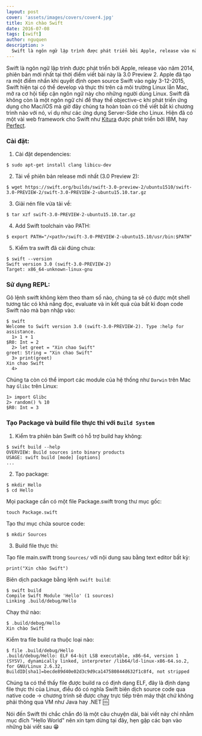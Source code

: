 ```yaml
---
layout: post
cover: 'assets/images/covers/cover4.jpg'
title: Xin chào Swift
date: 2016-07-08
tags: [swift]
author: nguquen
description: >
  Swift là ngôn ngữ lập trình được phát triển bởi Apple, release vào năm 2014, phiên bản mới nhất tại thời điểm viết bài này là 3.0 Preview 2. Apple đã tạo ra một điểm nhấn khi quyết định open source Swift vào ngày 3-12-2015, Swift hiện tại có thể develop và thực thi trên cả môi trường Linux lẫn Mac, mở ra cơ hội tiếp cận ngôn ngữ này cho những người dùng Linux. Swift đã không còn là một ngôn ngữ chỉ để thay thế objective-c khi phát triển ứng dụng cho Mac/iOS mà giờ đây chúng ta hoàn toàn có thể viết bất kì chương trình nào với nó, ví dụ như các ứng dụng Server-Side cho Linux.
---
```


Swift là ngôn ngữ lập trình được phát triển bởi Apple, release vào năm 2014, phiên bản mới nhất tại thời điểm viết bài này là 3.0 Preview 2. Apple đã tạo ra một điểm nhấn khi quyết định open source Swift vào ngày 3-12-2015, Swift hiện tại có thể develop và thực thi trên cả môi trường Linux lẫn Mac, mở ra cơ hội tiếp cận ngôn ngữ này cho những người dùng Linux. Swift đã không còn là một ngôn ngữ chỉ để thay thế objective-c khi phát triển ứng dụng cho Mac/iOS mà giờ đây chúng ta hoàn toàn có thể viết bất kì chương trình nào với nó, ví dụ như các ứng dụng Server-Side cho Linux. Hiện đã có một vài web framework cho Swift như [Kitura](https://github.com/IBM-Swift/Kitura) được phát triển bởi IBM, hay [Perfect](http://www.perfect.org/).

### Cài đặt:
1. Cài đặt dependencies:
```
$ sudo apt-get install clang libicu-dev
```
2. Tải về phiên bản release mới nhất (3.0 Preview 2):
```
$ wget https://swift.org/builds/swift-3.0-preview-2/ubuntu1510/swift-3.0-PREVIEW-2/swift-3.0-PREVIEW-2-ubuntu15.10.tar.gz
```
3. Giải nén file vừa tải về:
```
$ tar xzf swift-3.0-PREVIEW-2-ubuntu15.10.tar.gz
```
4. Add Swift toolchain vào PATH:
```
$ export PATH="/<path>/swift-3.0-PREVIEW-2-ubuntu15.10/usr/bin:$PATH"
```
5. Kiểm tra swift đã cài đúng chưa:
```
$ swift --version
Swift version 3.0 (swift-3.0-PREVIEW-2)
Target: x86_64-unknown-linux-gnu
```

### Sử dụng REPL:
Gõ lệnh swift không kèm theo tham số nào, chúng ta sẽ có được một shell tương tác có khả năng đọc, evaluate và in kết quả của bất kì đoạn code Swift nào mà bạn nhập vào:
```
$ swift
Welcome to Swift version 3.0 (swift-3.0-PREVIEW-2). Type :help for assistance.
  1> 1 + 1
$R0: Int = 2
  2> let greet = "Xin chao Swift"
greet: String = "Xin chao Swift"
  3> print(greet)
Xin chao Swift
  4>
```
Chúng ta còn có thể import các module của hệ thống như `Darwin` trên Mac hay `Glibc` trên Linux:
```
1> import Glibc
2> random() % 10
$R0: Int = 3
```

### Tạo Package và build file thực thi với `Build System`
1. Kiểm tra phiên bản Swift có hỗ trợ build hay không:
```
$ swift build --help
OVERVIEW: Build sources into binary products
USAGE: swift build [mode] [options]
...
```
2. Tạo package:
```
$ mkdir Hello
$ cd Hello
```
Mọi package cần có một file Package.swift trong thư mục gốc:
```
touch Package.swift
```
Tạo thư mục chứa source code:
```
$ mkdir Sources
```
3. Build file thực thi:

Tạo file main.swift trong `Sources/` với nội dung sau bằng text editor bất kỳ:
```
print("Xin chào Swift")
```
Biên dịch package bằng lệnh `swift build`:
```
$ swift build
Compile Swift Module 'Hello' (1 sources)
Linking .build/debug/Hello
```
Chạy thử nào:
```
$ .build/debug/Hello
Xin chào Swift
```
Kiểm tra file build ra thuộc loại nào:
```
$ file .build/debug/Hello
.build/debug/Hello: ELF 64-bit LSB executable, x86-64, version 1 (SYSV), dynamically linked, interpreter /lib64/ld-linux-x86-64.so.2, for GNU/Linux 2.6.32, BuildID[sha1]=becde89d40e02d3c9d9ca147580844d632f1c8f4, not stripped
```
Chúng ta có thể thấy file được build ra có định dạng ELF, đây là định dạng file thực thi của Linux, điều đó có nghĩa Swift biên dịch source code qua native code -> chương trình sẽ được chạy trực tiếp trên máy thật chứ không phải thông qua VM như Java hay .NET :cool:

Nói đến Swift thì chắc chắn đó là một câu chuyện dài, bài viết này chỉ nhằm mục đích "Hello World" nên xin tạm dừng tại đây, hẹn gặp các bạn vào những bài viết sau :grin:
